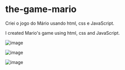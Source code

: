 # the-game-mario
Criei o jogo do Mário usando html, css e JavaScript.

I created Mario's game using html, css and JavaScript.

![image](https://user-images.githubusercontent.com/54282051/172059489-a166ff0c-eda0-4d21-bdb8-c2710c55a02e.png)

![image](https://user-images.githubusercontent.com/54282051/172059670-8d1c74df-8871-4650-a8d8-3dbb9effc10f.png)

![image](https://user-images.githubusercontent.com/54282051/172059475-7999c15c-e4ea-4d6f-b55c-72bcd3439c3c.png)
